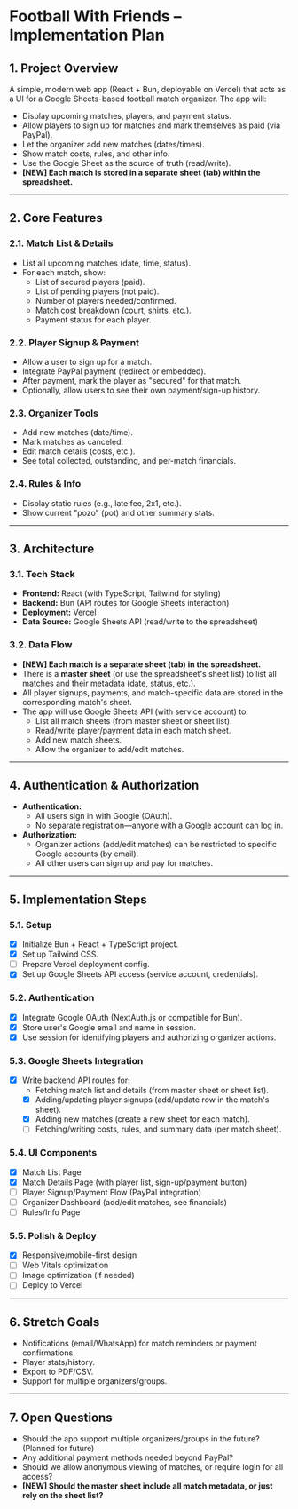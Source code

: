 # Football With Friends – Implementation Plan

## 1. Project Overview

A simple, modern web app (React + Bun, deployable on Vercel) that acts as a UI for a Google Sheets-based football match organizer. The app will:

- Display upcoming matches, players, and payment status.
- Allow players to sign up for matches and mark themselves as paid (via PayPal).
- Let the organizer add new matches (dates/times).
- Show match costs, rules, and other info.
- Use the Google Sheet as the source of truth (read/write).
- **[NEW] Each match is stored in a separate sheet (tab) within the spreadsheet.**

---

## 2. Core Features

### 2.1. Match List & Details

- List all upcoming matches (date, time, status).
- For each match, show:
  - List of secured players (paid).
  - List of pending players (not paid).
  - Number of players needed/confirmed.
  - Match cost breakdown (court, shirts, etc.).
  - Payment status for each player.

### 2.2. Player Signup & Payment

- Allow a user to sign up for a match.
- Integrate PayPal payment (redirect or embedded).
- After payment, mark the player as "secured" for that match.
- Optionally, allow users to see their own payment/sign-up history.

### 2.3. Organizer Tools

- Add new matches (date/time).
- Mark matches as canceled.
- Edit match details (costs, etc.).
- See total collected, outstanding, and per-match financials.

### 2.4. Rules & Info

- Display static rules (e.g., late fee, 2x1, etc.).
- Show current "pozo" (pot) and other summary stats.

---

## 3. Architecture

### 3.1. Tech Stack

- **Frontend:** React (with TypeScript, Tailwind for styling)
- **Backend:** Bun (API routes for Google Sheets interaction)
- **Deployment:** Vercel
- **Data Source:** Google Sheets API (read/write to the spreadsheet)

### 3.2. Data Flow

- **[NEW] Each match is a separate sheet (tab) in the spreadsheet.**
- There is a **master sheet** (or use the spreadsheet's sheet list) to list all matches and their metadata (date, status, etc.).
- All player signups, payments, and match-specific data are stored in the corresponding match's sheet.
- The app will use Google Sheets API (with service account) to:
  - List all match sheets (from master sheet or sheet list).
  - Read/write player/payment data in each match sheet.
  - Add new match sheets.
  - Allow the organizer to add/edit matches.

---

## 4. Authentication & Authorization

- **Authentication:**  
  - All users sign in with Google (OAuth).
  - No separate registration—anyone with a Google account can log in.
- **Authorization:**  
  - Organizer actions (add/edit matches) can be restricted to specific Google accounts (by email).
  - All other users can sign up and pay for matches.

---

## 5. Implementation Steps

### 5.1. Setup

- [x] Initialize Bun + React + TypeScript project.
- [x] Set up Tailwind CSS.
- [ ] Prepare Vercel deployment config.
- [x] Set up Google Sheets API access (service account, credentials).

### 5.2. Authentication

- [x] Integrate Google OAuth (NextAuth.js or compatible for Bun).
- [x] Store user's Google email and name in session.
- [x] Use session for identifying players and authorizing organizer actions.

### 5.3. Google Sheets Integration

- [x] Write backend API routes for:
  - Fetching match list and details (from master sheet or sheet list).
  - [x] Adding/updating player signups (add/update row in the match's sheet).
  - [x] Adding new matches (create a new sheet for each match).
  - [ ] Fetching/writing costs, rules, and summary data (per match sheet).

### 5.4. UI Components

- [x] Match List Page
- [x] Match Details Page (with player list, sign-up/payment button)
- [ ] Player Signup/Payment Flow (PayPal integration)
- [ ] Organizer Dashboard (add/edit matches, see financials)
- [ ] Rules/Info Page

### 5.5. Polish & Deploy

- [x] Responsive/mobile-first design
- [ ] Web Vitals optimization
- [ ] Image optimization (if needed)
- [ ] Deploy to Vercel

---

## 6. Stretch Goals

- Notifications (email/WhatsApp) for match reminders or payment confirmations.
- Player stats/history.
- Export to PDF/CSV.
- Support for multiple organizers/groups.

---

## 7. Open Questions

- Should the app support multiple organizers/groups in the future? (Planned for future)
- Any additional payment methods needed beyond PayPal?
- Should we allow anonymous viewing of matches, or require login for all access?
- **[NEW] Should the master sheet include all match metadata, or just rely on the sheet list?**
